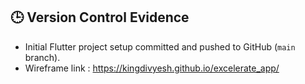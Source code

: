 ## 🕒 Version Control Evidence
- Initial Flutter project setup committed and pushed to GitHub (`main` branch).
- Wireframe link : https://kingdivyesh.github.io/excelerate_app/
